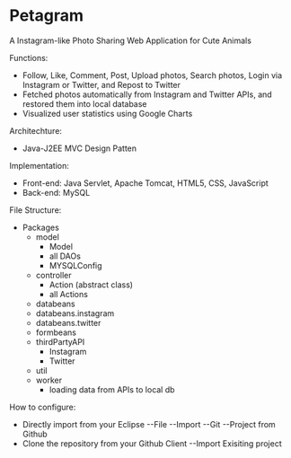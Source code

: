 # Petagram
A Instagram-like Photo Sharing Web Application for Cute Animals

Functions: 
  - Follow, Like, Comment, Post, Upload photos, Search photos, Login via Instagram or Twitter, and Repost to Twitter
  - Fetched photos automatically from Instagram and Twitter APIs, and restored them into local database
  - Visualized user statistics using Google Charts

Architechture:
  - Java-J2EE MVC Design Patten

Implementation:
  - Front-end: Java Servlet, Apache Tomcat, HTML5, CSS, JavaScript
  - Back-end: MySQL

File Structure: 
  - Packages
    - model
      - Model
      - all DAOs
      - MYSQLConfig
    - controller
      - Action (abstract class)
      - all Actions
    - databeans
    - databeans.instagram
    - databeans.twitter
    - formbeans
    - thirdPartyAPI
      - Instagram
      - Twitter
    - util
    - worker
      - loading data from APIs to local db

How to configure: 
  - Directly import from your Eclipse 
    --File
      --Import
        --Git
          --Project from Github
  - Clone the repository from your Github Client
      --Import Exisiting project

